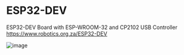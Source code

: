 # ESP32-DEV
ESP32-DEV Board with ESP-WROOM-32 and CP2102 USB Controller
https://www.robotics.org.za/ESP32-DEV

![image](https://user-images.githubusercontent.com/4562957/121058926-2f3bdd00-c7c1-11eb-99bc-385533d9a46f.png)





